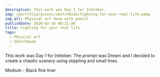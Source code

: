 ```yaml
---
description: This work was Day 1 for Inktober.
img: /portfolio/assets/sketchbook/fighting-for-your-real-life.webp
img_alt: Physical art done with pencil
publishDate: 2020-02-16 00:21:00
title: Fighting for your real life
tags:
  - Physical art
  - Sketchbook
---
```


This work was Day 1 for Inktober. The prompt was Dream and I decided to create
a chaotic scenery using stippling and small lines.

Medium - Black fine liner
